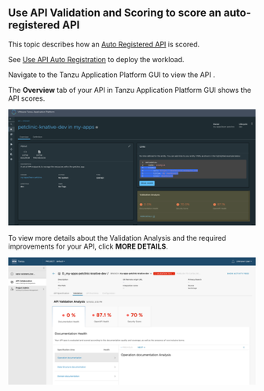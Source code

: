 ## Use API Validation and Scoring to score an auto-registered API

This topic describes how an [Auto Registered API](https://docs.vmware.com/en/VMware-Tanzu-Application-Platform/1.3/tap/GUID-api-auto-registration-about.html) is scored.

See [Use API Auto Registration](../api-auto-registration/usage.hbs.md) to deploy the workload. 

Navigate to the Tanzu Application Platform GUI to view the API .

The **Overview** tab of your API in Tanzu Application Platform GUI shows the API scores.

![Screenshot of the Tanzu Application Platform GUI showing the API scores](assets/tap-api-score-page.png)

To view more details about the Validation Analysis and the required improvements for your API, click **MORE DETAILS**.

![Screenshot of the overview tab that shows the more details link](assets/apix-api-score-page.png)
